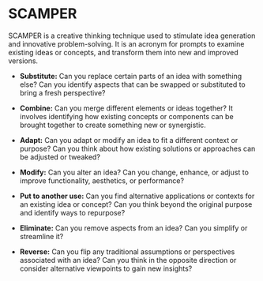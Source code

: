# SCAMPER

SCAMPER is a creative thinking technique used to stimulate idea generation and innovative problem-solving. It is an acronym for prompts to examine existing ideas or concepts, and transform them into new and improved versions.

* **Substitute:** Can you replace certain parts of an idea with something else? Can you identify aspects that can be swapped or substituted to bring a fresh perspective?

* **Combine:** Can you merge different elements or ideas together? It involves identifying how existing concepts or components can be brought together to create something new or synergistic.

* **Adapt:** Can you adapt or modify an idea to fit a different context or purpose? Can you think about how existing solutions or approaches can be adjusted or tweaked?

* **Modify:** Can you alter an idea? Can you change, enhance, or adjust to improve functionality, aesthetics, or performance?

* **Put to another use:** Can you find alternative applications or contexts for an existing idea or concept? Can you think beyond the original purpose and identify ways to repurpose?

* **Eliminate:** Can you remove aspects from an idea? Can you simplify or streamline it?

* **Reverse:** Can you flip any traditional assumptions or perspectives associated with an idea? Can you think in the opposite direction or consider alternative viewpoints to gain new insights?

